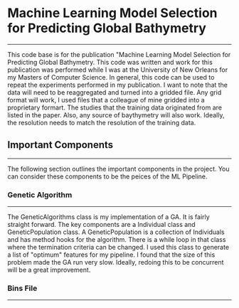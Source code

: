 # Machine Learning Model Selection for Predicting Global Bathymetry
___
This code base is for the publication "Machine Learning Model Selection for Predicting Global Bathymetry.
This code was written and work for this publication was performed while I was at the University of New Orleans for my Masters of Computer Science.
In general, this code can be used to repeat the experiments performed in my publication.
I want to note that the data will need to be reaggregated and turned into a gridded file.
Any grid format will work, I used files that a colleague of mine gridded into a proprietary formart. 
The studies that the training data originated from are listed in the paper.
Also, any source of baythymetry will also work. Ideally, the resolution needs to match the resolution of the training data.

## Important Components
___
The following section outlines the important components in the project. You can consider these components to be the peices of the ML Pipeline.

### Genetic Algorithm
___
The GeneticAlgorithms class is my implementation of a GA. It is fairly straight forward. The key components are a Individual class and GeneticPopulation class.
A GeneticPopulation is a collection of Individuals and has method hooks for the algorithm. There is a while loop in that class where the termination criteria can be changed.
I used this class to generate a list of "optimum" features for my pipeline.
I found that the size of this problem made the GA run very slow. Ideally, redoing this to be concurrent will be a great improvement.

### Bins File
___

